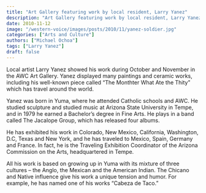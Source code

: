 ```yaml
---
title: "Art Gallery featuring work by local resident, Larry Yanez"
description: "Art Gallery featuring work by local resident, Larry Yanez"
date: 2010-11-12
image: "/western-voice/images/posts/2010/11/yanez-soldier.jpg"
categories: ["Arts and Culture"]
authors: ["Michael Ochoa"]
tags: ["Larry Yanez"]
draft: false
---
```

Local artist Larry Yanez showed his work during October and November in the AWC Art Gallery. Yanez displayed many paintings and ceramic works, including his well-known piece called “The Monthter What Ate the Thity” which has travel around the world.

Yanez was born in Yuma, where he attended Catholic schools and AWC. He studied sculpture and studied music at Arizona State University in Tempe, and in 1979 he earned a Bachelor’s degree in Fine Arts. He plays in a band called The Jacalope Group, which has released four albums.

He has exhibited his work in Colorado, New Mexico, California, Washington, D.C, Texas and New York, and he has traveled to Mexico, Spain, Germany and France. In fact, he is the Traveling Exhibition Coordinator of the Arizona Commission on the Arts, headquartered in Tempe.

All his work is based on growing up in Yuma with its mixture of three cultures – the Anglo, the Mexican and the American Indian. The Chicano and Native influence give his work a unique tension and humor. For example, he has named one of his works “Cabeza de Taco.”